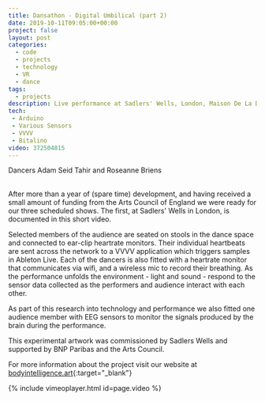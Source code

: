 ```yaml
---
title: Dansathon - Digital Umbilical (part 2)
date: 2019-10-11T09:05:00+00:00
project: false
layout: post
categories:
  - code
  - projects
  - technology
  - VR
  - dance
tags:
  - projects
description: Live performance at Sadlers' Wells, London, Maison De La Danse, Lyon and Théâtre de Liège
tech:
 - Arduino
 - Various Sensors
 - VVVV
 - Bitalino
video: 372504815
---
```


<div class="img_row">
	<img class="col three" src="{{ site.baseurl }}/images/digitalumbilical/II/sadlers-wells.jpg" alt="" title="Sadlers Wells"/>
</div>
<div class="col three caption">
	Dancers Adam Seid Tahir and Roseanne Briens
</div>
<br/>

After more than a year of (spare time) development, and having received a small amount of funding from the Arts Council of England we were ready for our three scheduled shows. The first, at Sadlers' Wells in London, is documented in this short video.

Selected members of the audience are seated on stools in the dance space and connected to ear-clip heartrate monitors. Their individual heartbeats are sent across the network to a VVVV application which triggers samples in Ableton Live. Each of the dancers is also fitted with a heartrate monitor that communicates via wifi, and a wireless mic to record their breathing. As the performance unfolds the environment - light and sound - respond to the sensor data collected as the performers and audience interact with each other.

As part of this research into technology and performance we also fitted one audience member with EEG sensors to monitor the signals produced by the brain during the performance.

This experimental artwork was commissioned by Sadlers Wells and supported by BNP Paribas and the Arts Council.

For more information about the project visit our website at [bodyintelligence.art](http://www.bodyintelligence.art/){:target="_blank"}

{% include vimeoplayer.html id=page.video %}

